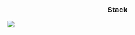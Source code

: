<h3 align="center"> Stack </h3>
<img src="https://img.shields.io/badge/Velog-#20C997?style=flat-square&logo=Python&logoColor=white"/>
